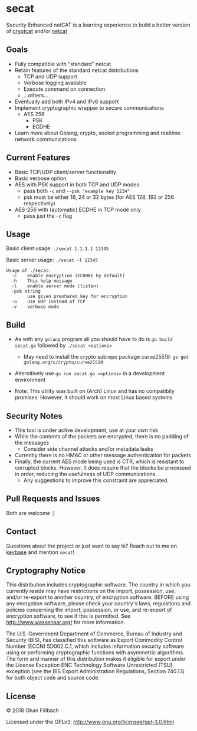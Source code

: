 # secat

Security Enhanced netCAT is a learning experience to build a better version of [cryptcat](http://cryptcat.sourceforge.net/) and/or [netcat](http://nc110.sourceforge.net/)

## Goals
 - Fully compatible with "standard" netcat
 - Retain features of the standard netcat distributions
    - TCP and UDP support
    - Verbose logging available
    - Execute command on connection
    - ...others...
- Eventually add both IPv4 and IPv6 support
- Implement cryptographic wrapper to secure communications
    - AES 256
        - PSK
        - ECDHE
- Learn more about Golang, crypto, socket programming and realtime network communications

## Current Features
 - Basic TCP/UDP client/server functionality
 - Basic verbose option
 - AES with PSK support in both TCP and UDP modes
   - pass both `-c` and `--psk "example key 1234"`
   - psk must be either 16, 24 or 32 bytes (for AES 128, 192 or 256 respectively)
 - AES-256 with (automatic) ECDHE in TCP mode only
   - pass just the `-c` flag

## Usage

Basic client usage: `./secat 1.1.1.1 12345`

Basic server usage: `./secat -l 12345`

```
Usage of ./secat:
  -c    enable encryption (ECDHKE by default)
  -h    This help message
  -l    enable server mode (listen)
  -psk string
        use given preshared key for encryption
  -u    use UDP instead of TCP
  -v    verbose mode
 ```

## Build
 - As with any `golang` program all you should have to do is `go build secat.go` followed by `./secat <options>`
   - May need to install the crypto subrepo package curve25519: `go get golang.org/x/crypto/curve25519`

 - Alternitively use `go run secat.go <options>` in a development environment

 - Note: This utility was built on (Arch) Linux and has no compatibily promises. However, it should work on most Linux based systems

## Security Notes
 - This tool is under active development, use at your own risk
 - While the contents of the packets are encrypted, there is no padding of the messages
    - Consider side channel attacks and/or metadata leaks
 - Currently there is no HMAC or other message authentication for packets
 - Finally, the current AES mode being used is CTR, which is resistant to corrupted blocks. However, it does require that the blocks be processed in order, 
    reducing the usefulness of UDP communications.
    - Any suggestions to improve this constraint are appreciated.

## Pull Requests and Issues
Both are welcome :)

## Contact
Questions about the project or just want to say hi? Reach out to me on [keybase](https://keybase.io/ohan) and mention `secat`!

## Cryptography Notice

This distribution includes cryptographic software. The country in which you currently reside may have restrictions on the import, possession, use, and/or re-export to another country, of encryption software.
BEFORE using any encryption software, please check your country's laws, regulations and policies concerning the import, possession, or use, and re-export of encryption software, to see if this is permitted.
See <http://www.wassenaar.org/> for more information.

The U.S. Government Department of Commerce, Bureau of Industry and Security (BIS), has classified this software as Export Commodity Control Number (ECCN) 5D002.C.1, which includes information security software using or performing cryptographic functions with asymmetric algorithms.
The form and manner of this distribution makes it eligible for export under the License Exception ENC Technology Software Unrestricted (TSU) exception (see the BIS Export Administration Regulations, Section 740.13) for both object code and source code.

## License

&copy; 2018 Ohan Fillbach

Licensed under the GPLv3: http://www.gnu.org/licenses/gpl-3.0.html
